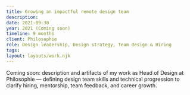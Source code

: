 ```yaml
---
title: Growing an impactful remote design team
description:
date: 2021-09-30
year: 2021 (Coming soon)
timeline: 9 months
client: Philosophie
role: Design leadership, Design strategy, Team design & Hiring
tags:
layout: layouts/work.njk
---
```

Coming soon: description and artifacts of my work as Head of Design at Philosophie — defining design team skills and technical progression to clarify hiring, mentorship, team feedback, and career growth.
